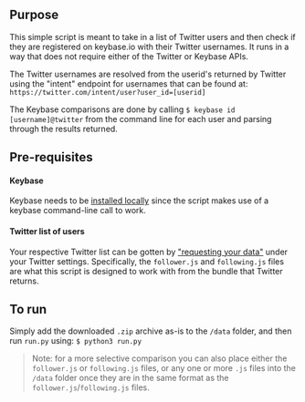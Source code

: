 ## Purpose

This simple script is meant to take in a list of Twitter users and then check if they are registered on keybase.io with their Twitter usernames. It runs in a way that does not require either of the Twitter or Keybase APIs. 

The Twitter usernames are resolved from the userid's returned by Twitter using the "intent" endpoint for usernames that can be found at:
`https://twitter.com/intent/user?user_id=[userid]`

The Keybase comparisons are done by calling `$ keybase id [username]@twitter` from the command line for each user and parsing through the results returned.

## Pre-requisites

#### Keybase
Keybase needs to be [installed locally](https://keybase.io/download) since the script makes use of a keybase command-line call to work. 

#### Twitter list of users
Your respective Twitter list can be gotten by ["requesting your data"](https://help.twitter.com/en/managing-your-account/how-to-download-your-twitter-archive) under your Twitter settings. Specifically, the `follower.js` and `following.js` files are what this script is designed to work with from the bundle that Twitter returns.

## To run
Simply add the downloaded `.zip` archive as-is to the `/data` folder, and then run `run.py` using:
`$ python3 run.py`

>Note: for a more selective comparison you can also place either the `follower.js` or `following.js` files, or any one or more `.js` files into the `/data` folder once they are in the same format as the `follower.js`/`following.js` files.
